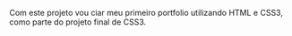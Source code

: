 Com este projeto vou ciar meu primeiro portfolio utilizando HTML e CSS3, como parte do projeto final de CSS3.